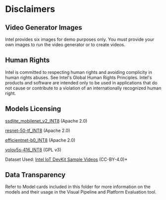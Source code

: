 # Disclaimers

## Video Generator Images

Intel provides six images for demo purposes only. You must provide your own images to run the video generator or
to create videos.

## Human Rights

Intel is committed to respecting human rights and avoiding complicity in human rights abuses. See Intel's Global
Human Rights Principles. Intel's products and software are intended only to be used in applications that do not
cause or contribute to a violation of an internationally recognized human right.

## Models Licensing

[ssdlite_mobilenet_v2_INT8](https://github.com/dlstreamer/pipeline-zoo-models/tree/main/storage/ssdlite_mobilenet_v2_INT8)
(Apache 2.0)

[resnet-50-tf_INT8](https://github.com/dlstreamer/pipeline-zoo-models/tree/main/storage/resnet-50-tf_INT8)
(Apache 2.0)

[efficientnet-b0_INT8](https://github.com/dlstreamer/pipeline-zoo-models/tree/main/storage/efficientnet-b0_INT8)
(Apache 2.0)

[yolov5s-416_INT8](https://github.com/dlstreamer/pipeline-zoo-models/tree/main/storage/yolov5s-416_INT8)
(GPL v3)

Dataset Used: [Intel IoT DevKit Sample Videos](https://github.com/intel-iot-devkit/sample-videos?tab=readme-ov-file)
(CC-BY-4.0)*

## Data Transparency

Refer to Model cards included in this folder for more information on the models and their usage in the Visual Pipeline and
Platform Evaluation tool.
